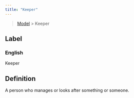 ```yaml
---
title: "Keeper"
---
```


> [Model](../../) > Keeper

## Label

### English
Keeper


## Definition
A person who manages or looks after something or someone. 


    
